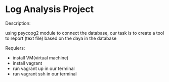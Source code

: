 # Log Analysis Project

Description:

using psycopg2 module to connect the database, our task is to create a tool to report (text file) based on the daya in the database


Requiers:
* install VM(virtual machine)
* install vagrant
* run vagrant up in our terminal
* run vagrant ssh in our terminal
